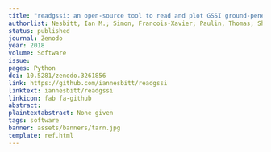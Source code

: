 ```yaml
---
title: "readgssi: an open-source tool to read and plot GSSI ground-penetrating radar data"
authorlist: Nesbitt, Ian M.; Simon, Francois-Xavier; Paulin, Thomas; Shaw, TE
status: published
journal: Zenodo
year: 2018
volume: Software
issue:
pages: Python
doi: 10.5281/zenodo.3261856
link: https://github.com/iannesbitt/readgssi
linktext: iannesbitt/readgssi
linkicon: fab fa-github
abstract: 
plaintextabstract: None given
tags: software
banner: assets/banners/tarn.jpg
template: ref.html
---
```


